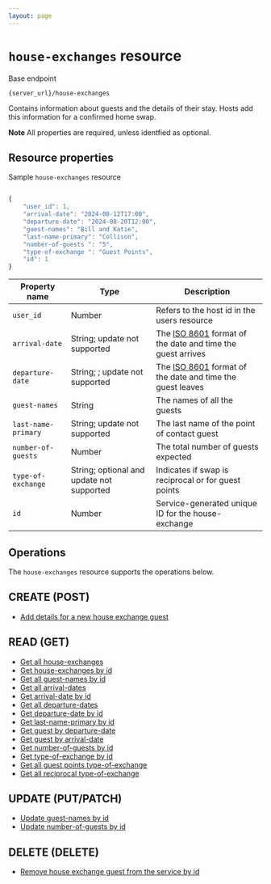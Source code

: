 ```yaml
---
layout: page
---
```

# `house-exchanges` resource

Base endpoint

```shell
{server_url}/house-exchanges
```

Contains information about guests and the details of their stay. Hosts add this information for a confirmed home swap.

**Note** All properties are required, unless identfied as optional.

## Resource properties

Sample `house-exchanges` resource

```js

{
    "user_id": 1,
    "arrival-date": "2024-08-12T17:00",
    "departure-date": "2024-08-20T12:00", 
    "guest-names": "Bill and Katie",
    "last-name-primary": "Collison",
    "number-of-guests ": "5",
    "type-of-exchange ": "Guest Points",  
    "id": 1
}
```

| Property name | Type | Description |
| ------------- | ----------- | ----------- |
| `user_id` | Number | Refers to the host id in the users resource|
| `arrival-date` | String; update not supported |The [ISO 8601](https://en.wikipedia.org/wiki/ISO_8601) format of the date and time the guest arrives |
| `departure-date` | String; ; update not supported | The [ISO 8601](https://en.wikipedia.org/wiki/ISO_8601) format of the date and time the guest leaves|
| `guest-names` | String |The names of all the guests |
| `last-name-primary` | String; update not supported |The last name of the point of contact guest |
| `number-of-guests` | Number |The total number of guests expected |
| `type-of-exchange` | String; optional and update not supported |Indicates if swap is reciprocal or for guest points |
| `id` | Number | Service-generated unique ID for the house-exchange |

## Operations

The `house-exchanges` resource supports the operations below.

## CREATE (POST)

* [Add details for a new house exchange guest](tbd)

## READ (GET)

* [Get all house-exchanges](tbd)
* [Get house-exchanges by id](tbd)
* [Get all guest-names by id](tbd)
* [Get all arrival-dates](tbd)
* [Get arrival-date by id](tbd)
* [Get all departure-dates](tbd)
* [Get departure-date by id](tbd)
* [Get last-name-primary by id](tbd)
* [Get guest by departure-date](tbd)
* [Get guest by arrival-date](tbd)
* [Get number-of-guests by id](tbd)
* [Get type-of-exchange by id](tbd)
* [Get all guest points type-of-exchange](tbd)
* [Get all reciprocal type-of-exchange](tbd)

## UPDATE (PUT/PATCH)

* [Update guest-names by id](tbd)
* [Update number-of-guests by id](tbd)

## DELETE (DELETE)

* [Remove house exchange guest from the service by id](tbd)
